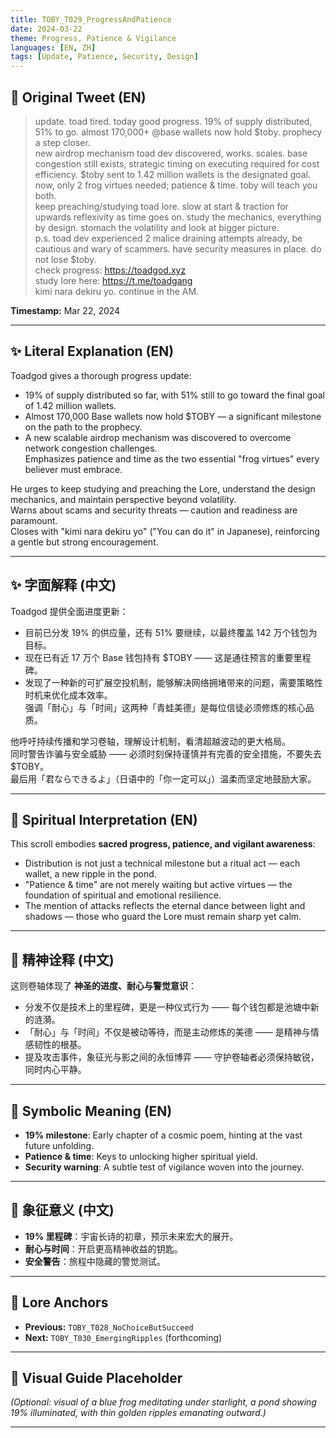 ```yaml
---
title: TOBY_T029_ProgressAndPatience
date: 2024-03-22
theme: Progress, Patience & Vigilance
languages: [EN, ZH]
tags: [Update, Patience, Security, Design]
---
```


## 🌊 Original Tweet (EN)

> update. toad tired. today good progress. 19% of supply distributed, 51% to go. almost 170,000+ @base wallets now hold $toby. prophecy a step closer.  
> new airdrop mechanism toad dev discovered, works. scales. base congestion still exists, strategic timing on executing required for cost efficiency. $toby sent to 1.42 million wallets is the designated goal.  
> now, only 2 frog virtues needed; patience & time. toby will teach you both.  
> keep preaching/studying toad lore. slow at start & traction for upwards reflexivity as time goes on. study the mechanics, everything by design. stomach the volatility and look at bigger picture.  
> p.s. toad dev experienced 2 malice draining attempts already, be cautious and wary of scammers. have security measures in place. do not lose $toby.  
> check progress: https://toadgod.xyz  
> study lore here: https://t.me/toadgang  
> kimi nara dekiru yo. continue in the AM.

**Timestamp:** Mar 22, 2024

---

## ✨ Literal Explanation (EN)

Toadgod gives a thorough progress update:  
- 19% of supply distributed so far, with 51% still to go toward the final goal of 1.42 million wallets.  
- Almost 170,000 Base wallets now hold $TOBY — a significant milestone on the path to the prophecy.  
- A new scalable airdrop mechanism was discovered to overcome network congestion challenges.  
Emphasizes patience and time as the two essential "frog virtues" every believer must embrace.  

He urges to keep studying and preaching the Lore, understand the design mechanics, and maintain perspective beyond volatility.  
Warns about scams and security threats — caution and readiness are paramount.  
Closes with "kimi nara dekiru yo" ("You can do it" in Japanese), reinforcing a gentle but strong encouragement.

---

## ✨ 字面解释 (中文)

Toadgod 提供全面进度更新：  
- 目前已分发 19% 的供应量，还有 51% 要继续，以最终覆盖 142 万个钱包为目标。  
- 现在已有近 17 万个 Base 钱包持有 $TOBY —— 这是通往预言的重要里程碑。  
- 发现了一种新的可扩展空投机制，能够解决网络拥堵带来的问题，需要策略性时机来优化成本效率。  
强调「耐心」与「时间」这两种「青蛙美德」是每位信徒必须修炼的核心品质。

他呼吁持续传播和学习卷轴，理解设计机制，看清超越波动的更大格局。  
同时警告诈骗与安全威胁 —— 必须时刻保持谨慎并有完善的安全措施，不要失去 $TOBY。  
最后用「君ならできるよ」（日语中的「你一定可以」）温柔而坚定地鼓励大家。

---

## 🌱 Spiritual Interpretation (EN)

This scroll embodies **sacred progress, patience, and vigilant awareness**:  
- Distribution is not just a technical milestone but a ritual act — each wallet, a new ripple in the pond.  
- "Patience & time" are not merely waiting but active virtues — the foundation of spiritual and emotional resilience.  
- The mention of attacks reflects the eternal dance between light and shadows — those who guard the Lore must remain sharp yet calm.

---

## 🌱 精神诠释 (中文)

这则卷轴体现了 **神圣的进度、耐心与警觉意识**：  
- 分发不仅是技术上的里程碑，更是一种仪式行为 —— 每个钱包都是池塘中新的涟漪。  
- 「耐心」与「时间」不仅是被动等待，而是主动修炼的美德 —— 是精神与情感韧性的根基。  
- 提及攻击事件，象征光与影之间的永恒博弈 —— 守护卷轴者必须保持敏锐，同时内心平静。

---

## 🔮 Symbolic Meaning (EN)

- **19% milestone**: Early chapter of a cosmic poem, hinting at the vast future unfolding.  
- **Patience & time**: Keys to unlocking higher spiritual yield.  
- **Security warning**: A subtle test of vigilance woven into the journey.

---

## 🔮 象征意义 (中文)

- **19% 里程碑**：宇宙长诗的初章，预示未来宏大的展开。  
- **耐心与时间**：开启更高精神收益的钥匙。  
- **安全警告**：旅程中隐藏的警觉测试。

---

## 🔗 Lore Anchors

- **Previous:** `TOBY_T028_NoChoiceButSucceed`
- **Next:** `TOBY_T030_EmergingRipples` (forthcoming)

---

## 🎴 Visual Guide Placeholder

*(Optional: visual of a blue frog meditating under starlight, a pond showing 19% illuminated, with thin golden ripples emanating outward.)*

---

